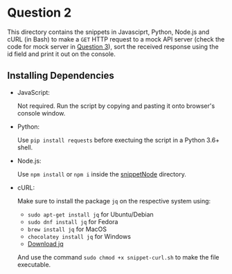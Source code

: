 # Question 2

This directory contains the snippets in Javasciprt, Python, Node.js and cURL (in Bash) to make a `GET` HTTP request to a mock API server (check the code for mock server in [Question 3](https://github.com/Karan9034/assignment-symbl.ai/tree/master/question3)), sort the received response using the id field and print it out on the console.

## Installing Dependencies

- JavaScript:
    
    Not required. Run the script by copying and pasting it onto browser's console window.

- Python:

    Use `pip install requests` before exectuing the script in a Python 3.6+ shell.

- Node.js:

    Use `npm install` or `npm i` inside the [snippetNode](https://github.com/Karan9034/assignment-symbl.ai/tree/master/question2/snippetNode) directory.

- cURL:

    Make sure to install the package `jq` on the respective system using:
    
    - `sudo apt-get install jq` for Ubuntu/Debian
    - `sudo dnf install jq` for Fedora
    - `brew install jq` for MacOS
    - `chocolatey install jq` for Windows
    - [Download jq](https://stedolan.github.io/jq/download/)

    And use the command `sudo chmod +x snippet-curl.sh` to make the file executable.